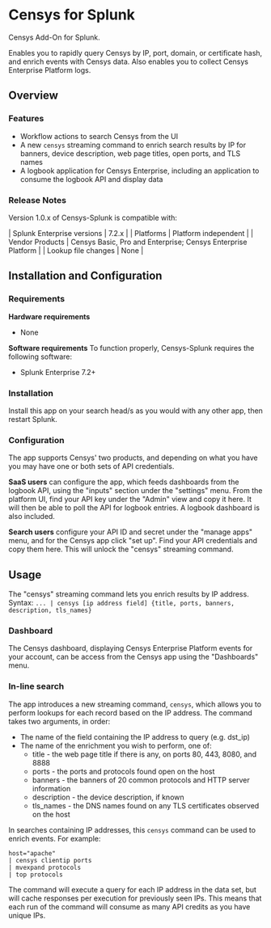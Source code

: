 # Censys for Splunk

Censys Add-On for Splunk.

Enables you to rapidly query Censys by IP, port, domain, or certificate hash, and enrich events with Censys data. Also enables you to collect Censys Enterprise Platform logs.

## Overview

### Features

- Workflow actions to search Censys from the UI
- A new `censys` streaming command to enrich search results by IP for banners, device description, web page titles, open ports, and TLS names
- A logbook application for Censys Enterprise, including an application to consume the logbook API and display data

### Release Notes

Version 1.0.x of Censys-Splunk is compatible with:

| Splunk Enterprise versions | 7.2.x |
| Platforms                  | Platform independent |
| Vendor Products            | Censys Basic, Pro and Enterprise; Censys Enterprise Platform |
| Lookup file changes        | None |

## Installation and Configuration

### Requirements

**Hardware requirements**
- None

**Software requirements**
To function properly, Censys-Splunk requires the following software:
- Splunk Enterprise 7.2+

### Installation

Install this app on your search head/s as you would with any other app, then restart Splunk.

### Configuration

The app supports Censys' two products, and depending on what you have you may have one or both sets of API credentials. 

**SaaS users** can configure the app, which feeds dashboards from the logbook API, using the "inputs" section under the "settings" menu. From the platform UI, find your API key under the "Admin" view and copy it here. It will then be able to poll the API for logbook entries. A logbook dashboard is also included.

**Search users** configure your API ID and secret under the "manage apps" menu, and for the Censys app click "set up". Find your API credentials and copy them here. This will unlock the "censys" streaming command. 

## Usage

The "censys" streaming command lets you enrich results by IP address. Syntax: `... | censys [ip address field] {title, ports, banners, description, tls_names}`

### Dashboard

The Censys dashboard, displaying Censys Enterprise Platform events for your account, can be access from the Censys app using the "Dashboards" menu.

### In-line search

The app introduces a new streaming command, `censys`, which allows you to perform lookups for each record based on the IP address. The command takes two arguments, in order:

- The name of the field containing the IP address to query (e.g. dst_ip)
- The name of the enrichment you wish to perform, one of: 
  - title - the web page title if there is any, on ports 80, 443, 8080, and 8888
  - ports - the ports and protocols found open on the host
  - banners - the banners of 20 common protocols and HTTP server information
  - description - the device description, if known
  - tls_names - the DNS names found on any TLS certificates observed on the host

In searches containing IP addresses, this `censys` command can be used to enrich events. For example:

	host="apache"
	| censys clientip ports
	| mvexpand protocols
	| top protocols

The command will execute a query for each IP address in the data set, but will cache responses per execution for previously seen IPs. This means that each run of the command will consume as many API credits as you have unique IPs.